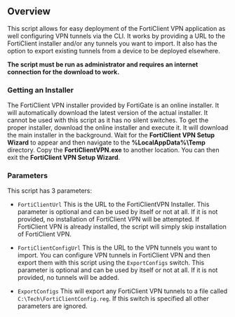 ##  Overview
This script allows for easy deployment of the FortiClient VPN application as well configuring VPN tunnels via the CLI. It works by providing a URL to the FortiClient installer and/or any tunnels you want to import. It also has the option to export existing tunnels from a device to be deployed elsewhere.

**The script must be run as administrator and requires an internet connection for the download to work.**

###  Getting an Installer
The FortiClient VPN installer provided by FortiGate is an online installer. It will automatically download the latest version of the actual installer. It cannot be used with this script as it has no silent switches. To get the proper installer, download the online installer and execute it. It will download the main installer in the background. Wait for the **FortiClient VPN Setup Wizard** to appear and then navigate to the **%LocalAppData%\Temp** directory. Copy the **FortiClientVPN.exe** to another location. You can then exit the **FortiClient VPN Setup Wizard**.

###  Parameters
This script has 3 parameters:

-  `FortiClientUrl`
This is the URL to the FortiClientVPN Installer. This parameter is optional and can be used by itself or not at all. If it is not provided, no installation of FortiClient VPN will be attempted. If FortiClient VPN is already installed, the script will simply skip installation of FortiClient VPN.

-  `FortiClientConfigUrl`
This is the URL to the VPN tunnels you want to import. You can configure VPN tunnels in FortiClient VPN and then export them with this script using the `ExportConfigs` switch. This parameter is optional and can be used by itself or not at all. If it is not provided, no tunnels will be added.

-  `ExportConfigs`
This will export any FortiClient VPN tunnels to a file called `C:\Tech\FortiClientConfig.reg`. If this switch is specified all other parameters are ignored.